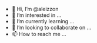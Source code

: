 - 👋 Hi, I’m @aleizzon
- 👀 I’m interested in ...
- 🌱 I’m currently learning ...
- 💞️ I’m looking to collaborate on ...
- 📫 How to reach me ...

<!---
aleizzon/aleizzon is a ✨ special ✨ repository because its `README.md` (this file) appears on your GitHub profile.
You can click the Preview link to take a look at your changes.
--->
